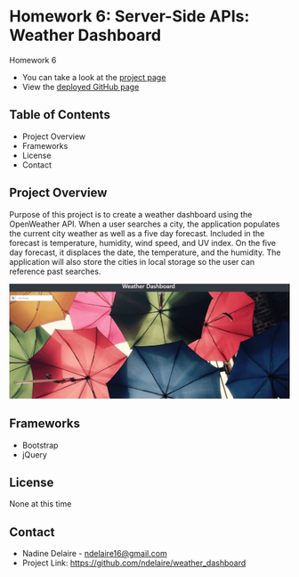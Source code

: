 # Homework 6:  Server-Side APIs: Weather Dashboard
Homework 6

* You can take a look at the [project page](https://github.com/ndelaire/weather_dashboard)
* View the [deployed GitHub page](https://ndelaire.github.io/weather_dashboard/)

## Table of Contents
* Project Overview
* Frameworks
* License
* Contact

## Project Overview 

Purpose of this project is to create a weather dashboard using the OpenWeather API. When a user searches a city, the application populates the current city weather as well as a five day forecast. Included in the forecast is temperature, humidity, wind speed, and UV index. On the five day forecast, it displaces the date, the temperature, and the humidity. The application will also store the cities in local storage so the user can reference past searches. 

![Weather Dashboard](weatherdashboard.gif)
## Frameworks 

* Bootstrap
* jQuery

## License 
None at this time

## Contact
* Nadine Delaire - ndelaire16@gmail.com 
* Project Link: https://github.com/ndelaire/weather_dashboard
